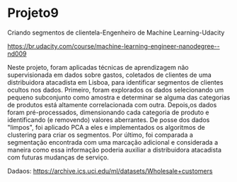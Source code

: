 # Projeto9

Criando segmentos de clientela-Engenheiro de Machine Learning-Udacity

https://br.udacity.com/course/machine-learning-engineer-nanodegree--nd009

Neste projeto, foram aplicadas técnicas de aprendizagem não supervisionada em dados sobre gastos, coletados de clientes de uma distribuidora atacadista em Lisboa, para identificar segmentos de clientes ocultos nos dados. Primeiro, foram explorados os dados selecionando um pequeno subconjunto como amostra e determinar se alguma das categorias de produtos está altamente correlacionada com outra. Depois,os dados foram pré-processados, dimensionando cada categoria de produto e identificando (e removendo) valores aberrantes. De posse dos dados "limpos", foi aplicado PCA a eles e implementados os algoritmos de clustering para criar os segmentos. Por último, foi comparada a segmentação encontrada com uma marcação adicional e considerada a maneira como essa informação poderia auxiliar a distribuidora atacadista com futuras mudanças de serviço.

Dadaos: https://archive.ics.uci.edu/ml/datasets/Wholesale+customers
